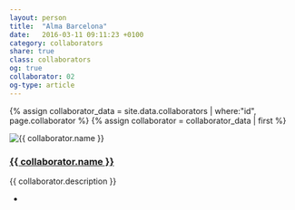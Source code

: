 ```yaml
---
layout: person
title:  "Alma Barcelona"
date:   2016-03-11 09:11:23 +0100
category: collaborators
share: true
class: collaborators
og: true
collaborator: 02
og-type: article
---
```


{% assign collaborator_data = site.data.collaborators | where:"id", page.collaborator %}
{% assign collaborator = collaborator_data | first %}
<div class="speaker">
	<div class="photo-wrapper rounded"><img src="/assets/img/sponsors/{{ collaborator.logo }}" alt="{{ collaborator.name }}" class="img-responsive"></div>
	<h3 class="name"><a href="{{ collaborator.url }}">{{ collaborator.name }}</a></h3>
	<p class="about text-left">{{ collaborator.description }} </p>
	<ul class="speaker-socials">
		<li><a href="mailto:{{ collaborator.email }}"><span class="fa fa-envelope"></span></a></li>
	</ul>
</div>